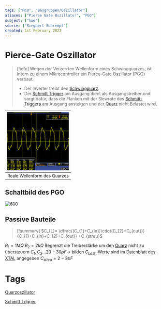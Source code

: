 ```yaml
---
tags: ["MCU", "Baugruppen/Oszillator"]
aliases: ["Pierce Gate Oszillator", "PGO"]
subject: ["hwe"]
source: ["Siegbert Schrempf"]
created: 1st February 2023
---
```


# Pierce-Gate Oszillator

> [!info] Wegen der Verzerrten Wellenform eines Schwingquarzes, ist intern zu einem Mikrocontroller ein Pierce-Gate Oszillator (PGO) verbaut.
> - Der Inverter treibt den [Schwingquarz](Quarzoszillator.md).
> - Der [Schmitt Trigger](../Schmitt%20Trigger.md) am Ausgang dient als Ausgangstreiber und sorgt dafür, dass die Flanken mit der Slewrate des [Schmitt-Triggers](../Schmitt%20Trigger.md) am Ausgang ansteigen und der [Quarz](Quarzoszillator.md) nicht Belastet wird.

| ![](assets/WAVXTAL2.png)     |
| :----------------------------: |
| Reale Wellenform des Quarzes | 

## Schaltbild des PGO

 ![600](../assets/PGO.png)

## Passive Bauteile

> [!summary] $C_{L}= \dfrac{(C_{1}+C_{in})\cdot(C_{2}+C_{out})}{C_{1}+C_{in}+C_{2}+C_{out}} +C_{streu}$
> 
$R_{1} = 1M\Omega$
$R_{2} = 2k\Omega$ Begrenzt die Treiberstärke um den [Quarz](Quarzoszillator.md) nicht zu übersteuern
$C_{1}, C_{2} \dots 20-30pF \rightarrow$ bilden $C_{Last}$. Werte sind im Datenblatt des [XTAL](Quarzoszillator.md) angegeben
$C_{streu} = 2-3pF$

# Tags

[Quarzoszillator](Quarzoszillator.md)

[Schmitt Trigger](../Schmitt%20Trigger.md)
